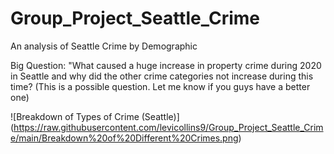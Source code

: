 # Group_Project_Seattle_Crime
An analysis of Seattle Crime by Demographic

Big Question: "What caused a huge increase in property crime during 2020 in Seattle and why did the other crime categories not increase during this time?
(This is a possible question. Let me know if you guys have a better one)

![Breakdown of Types of Crime (Seattle)]
(https://raw.githubusercontent.com/levicollins9/Group_Project_Seattle_Crime/main/Breakdown%20of%20Different%20Crimes.png)


